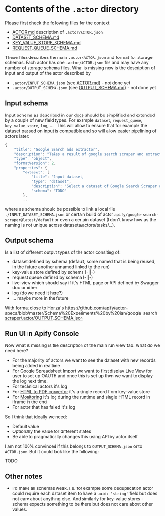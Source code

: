 # Contents of the `.actor` directory

Please first check the following files for the context:
- [ACTOR.md](./ACTOR.md) description of `.actor/ACTOR.json`
- [DATASET_SCHEMA.md](./DATASET_SCHEMA.md)
- [KEY_VALUE_STORE_SCHEMA.md](./KEY_VALUE_STORE_SCHEMA.md)
- [REQUEST_QUEUE_SCHEMA.md](./REQUEST_QUEUE_SCHEMA.md)

These files describes the main `.actor/ACTOR.json` and format for storage schemas. Each actor has one `.actor/ACTOR.json` file and
may have any number of storage schema files. What is missing now is the description of input and output of the actor described by

- `.actor/INPUT_SCHEMA.json` (see [ACTOR.md](./INPUT_SCHEMA.md)) - not done yet
- `.actor/OUTPUT_SCHEMA.json` (see [OUTPUT_SCHEMA.md](./OUTPUT_SCHEMA.md)) - not done yet

## Input schema

Input schema as described in our [docs](https://docs.apify.com/actors/development/input-schema#fields) should be simplified and extended
by a couple of new field types. For example `dataset`, `request_queue`, `key_value_store`, `log`, ... . This will allow to ensure that for
example the dataset passed on input is compatible and so will allow easier pipelining of actors later:

```js
{
    "title": "Google Search ads extractor",
    "description": "Takes a result of google search scraper and extracts ads",
    "type": "object",
    "formatVersion": 2,
    "properties": {
        "dataset": {
            "title": "Input dataset,
            "type": "dataset",
            "description": "Select a dataset of Google Search Scraper actor",
            "schema": "TODO"
        },
        ...
```

where as schema should be possible to link a local file `./INPUT_DATASET_SCHEMA.json` or certain build of actor `apify/google-search-scraper@latest/default` or even a certain dataset (I don't know how as the naming is not unique across dataseta/actors/tasks/...).

## Output schema

Is a list of different output types of the actor consiting of:

- dataset defined by schema (default, some named that is being reused, in the future another unnamed linked to the run)
- key-value store defined by schema (-||-)
- request queue defined by schema (-||-)
- live-view which should say if it's HTML page or API defined by Swagger doc or other
- log (do we need it here?)
- ... maybe more in the future

With format close to Honza's https://github.com/apify/actor-specs/blob/master/Schema%20Experiments%20by%20jan/google_search_scraper/.actor/OUTPUT_SCHEMA.json

## Run UI in Apify Console

Now what is missing is the description of the main run view tab. What do we need here?

- For the majority of actors we want to see the dataset with new records being added in realtime
- For [Google Spreadsheet Import](https://apify.com/lukaskrivka/google-sheets) we want to first display Live View for user to set up OAUTH and once 
this is set up then we want to display the log next time.
- For technical actors it's log
- For [HTML to PDF convertor](https://apify.com/jancurn/url-to-pdf) it's a single record from key-value store
- For [Monitoring](https://apify.com/apify/monitoring-runner) it's log during the runtime and single HTML record in iframe in the end
- For actor that has failed it's log

So I think that ideally we need:
- Default value
- Optionally the value for different states
- Be able to pragmatically changes this using API by actor itself

I am not 100% convinced if this belongs to `OUTPUT_SCHEMA.json` or to `ACTOR.json`. But it could look like the following:

TODO

## Other notes

- I'd make all schemas weak. I.e. for example some deduplication actor could require each dataset item to have a `uuid: 'string'` field but does not care about anything else. And similarly for key-value stores - schema expects something to be there but does not care about other values.
